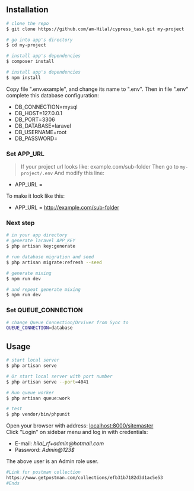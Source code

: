 ## Installation

``` bash
# clone the repo
$ git clone https://github.com/am-Hilal/cypress_task.git my-project

# go into app's directory
$ cd my-project

# install app's dependencies
$ composer install

# install app's dependencies
$ npm install

```
Copy file ".env.example", and change its name to ".env".
Then in file ".env" complete this database configuration:
* DB_CONNECTION=mysql
* DB_HOST=127.0.0.1
* DB_PORT=3306
* DB_DATABASE=laravel
* DB_USERNAME=root
* DB_PASSWORD=


### Set APP_URL

> If your project url looks like: example.com/sub-folder 
Then go to `my-project/.env`
And modify this line:

* APP_URL = 

To make it look like this:

* APP_URL = http://example.com/sub-folder


### Next step

``` bash
# in your app directory
# generate laravel APP_KEY
$ php artisan key:generate

# run database migration and seed
$ php artisan migrate:refresh --seed

# generate mixing
$ npm run dev

# and repeat generate mixing
$ npm run dev
```

### Set QUEUE_CONNECTION
``` bash
# change Queue Connection/Drviver from Sync to
QUEUE_CONNECTION=database
```
## Usage

``` bash
# start local server
$ php artisan serve

# Or start local server with port number
$ php artisan serve --port=4041

# Run queue worker
$ php artisan queue:work

# test
$ php vendor/bin/phpunit
```

Open your browser with address: [localhost:8000/sitemaster](localhost:8000/sitemaster)  
Click "Login" on sidebar menu and log in with credentials:

* E-mail: _hilal_rf+admin@hotmail.com_
* Password: _Admin@123$_

The above user is an Admin role user.

``` bash
#Link for postman collection
https://www.getpostman.com/collections/efb31b7182d3d1ac5e53
#Ends
```